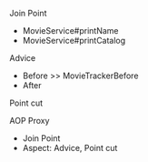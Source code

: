 Join Point
+ MovieService#printName
+ MovieService#printCatalog

Advice
+ Before >> MovieTrackerBefore
+ After

Point cut 

AOP Proxy
+ Join Point
+ Aspect: Advice, Point cut